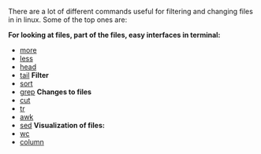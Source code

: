 There are a lot of different commands useful for filtering and changing files in in linux. Some of the top ones are: 

 **For looking at files, part of the files, easy interfaces in terminal:** 
+ [more](more.md)
+ [less](less.md)
+ [head](head.md)
+ [tail](tail.md)
**Filter**
+ [sort](sort.md)
+ [grep](grep.md)
**Changes to files**
+ [cut](cut.md)
+ [tr](tr.md)
+ [awk](awk)
+ [sed](sed.md)
**Visualization of files:**
+ [wc](wc.md)
+  [column](column.md)
